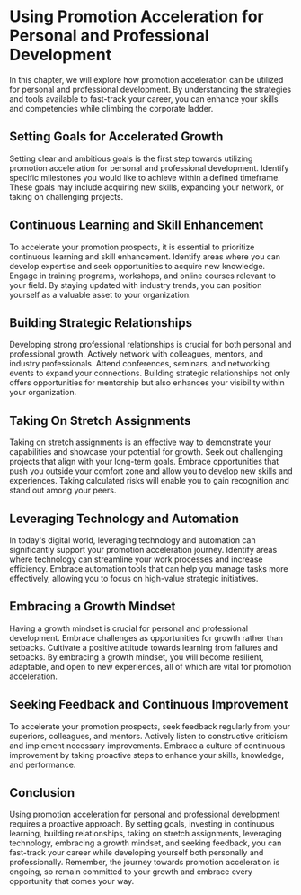 Using Promotion Acceleration for Personal and Professional Development
===============================================================================

In this chapter, we will explore how promotion acceleration can be utilized for personal and professional development. By understanding the strategies and tools available to fast-track your career, you can enhance your skills and competencies while climbing the corporate ladder.

Setting Goals for Accelerated Growth
------------------------------------

Setting clear and ambitious goals is the first step towards utilizing promotion acceleration for personal and professional development. Identify specific milestones you would like to achieve within a defined timeframe. These goals may include acquiring new skills, expanding your network, or taking on challenging projects.

Continuous Learning and Skill Enhancement
-----------------------------------------

To accelerate your promotion prospects, it is essential to prioritize continuous learning and skill enhancement. Identify areas where you can develop expertise and seek opportunities to acquire new knowledge. Engage in training programs, workshops, and online courses relevant to your field. By staying updated with industry trends, you can position yourself as a valuable asset to your organization.

Building Strategic Relationships
--------------------------------

Developing strong professional relationships is crucial for both personal and professional growth. Actively network with colleagues, mentors, and industry professionals. Attend conferences, seminars, and networking events to expand your connections. Building strategic relationships not only offers opportunities for mentorship but also enhances your visibility within your organization.

Taking On Stretch Assignments
-----------------------------

Taking on stretch assignments is an effective way to demonstrate your capabilities and showcase your potential for growth. Seek out challenging projects that align with your long-term goals. Embrace opportunities that push you outside your comfort zone and allow you to develop new skills and experiences. Taking calculated risks will enable you to gain recognition and stand out among your peers.

Leveraging Technology and Automation
------------------------------------

In today's digital world, leveraging technology and automation can significantly support your promotion acceleration journey. Identify areas where technology can streamline your work processes and increase efficiency. Embrace automation tools that can help you manage tasks more effectively, allowing you to focus on high-value strategic initiatives.

Embracing a Growth Mindset
--------------------------

Having a growth mindset is crucial for personal and professional development. Embrace challenges as opportunities for growth rather than setbacks. Cultivate a positive attitude towards learning from failures and setbacks. By embracing a growth mindset, you will become resilient, adaptable, and open to new experiences, all of which are vital for promotion acceleration.

Seeking Feedback and Continuous Improvement
-------------------------------------------

To accelerate your promotion prospects, seek feedback regularly from your superiors, colleagues, and mentors. Actively listen to constructive criticism and implement necessary improvements. Embrace a culture of continuous improvement by taking proactive steps to enhance your skills, knowledge, and performance.

Conclusion
----------

Using promotion acceleration for personal and professional development requires a proactive approach. By setting goals, investing in continuous learning, building relationships, taking on stretch assignments, leveraging technology, embracing a growth mindset, and seeking feedback, you can fast-track your career while developing yourself both personally and professionally. Remember, the journey towards promotion acceleration is ongoing, so remain committed to your growth and embrace every opportunity that comes your way.
